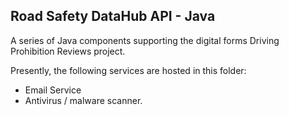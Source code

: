## Road Safety DataHub API - Java 

A series of Java components supporting the digital forms Driving Prohibition Reviews project. 


Presently, the following services are hosted in this folder:
  
- Email Service
- Antivirus / malware scanner.
